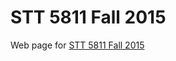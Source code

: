 # STT 5811 Fall 2015 

Web page for [STT 5811 Fall 2015](http://stat-ata-asu.github.io/STT5811Fall2015/)
